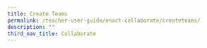 ```yaml
---
title: Create Teams
permalink: /teacher-user-guide/enact-collaborate/createteams/
description: ""
third_nav_title: Collaborate
---
```

